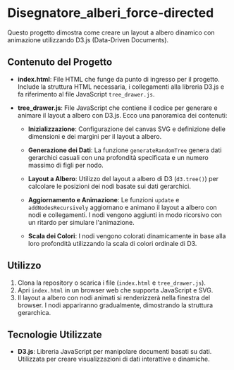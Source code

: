 # Disegnatore_alberi_force-directed

Questo progetto dimostra come creare un layout a albero dinamico con animazione utilizzando D3.js (Data-Driven Documents).

## Contenuto del Progetto

- **index.html**: File HTML che funge da punto di ingresso per il progetto. Include la struttura HTML necessaria, i collegamenti alla libreria D3.js e fa riferimento al file JavaScript `tree_drawer.js`.

- **tree_drawer.js**: File JavaScript che contiene il codice per generare e animare il layout a albero con D3.js. Ecco una panoramica dei contenuti:

  - **Inizializzazione**: Configurazione del canvas SVG e definizione delle dimensioni e dei margini per il layout a albero.

  - **Generazione dei Dati**: La funzione `generateRandomTree` genera dati gerarchici casuali con una profondità specificata e un numero massimo di figli per nodo.

  - **Layout a Albero**: Utilizzo del layout a albero di D3 (`d3.tree()`) per calcolare le posizioni dei nodi basate sui dati gerarchici.

  - **Aggiornamento e Animazione**: Le funzioni `update` e `addNodesRecursively` aggiornano e animano il layout a albero con nodi e collegamenti. I nodi vengono aggiunti in modo ricorsivo con un ritardo per simulare l'animazione.

  - **Scala dei Colori**: I nodi vengono colorati dinamicamente in base alla loro profondità utilizzando la scala di colori ordinale di D3.

## Utilizzo

1. Clona la repository o scarica i file (`index.html` e `tree_drawer.js`).
2. Apri `index.html` in un browser web che supporta JavaScript e SVG.
3. Il layout a albero con nodi animati si renderizzerà nella finestra del browser. I nodi appariranno gradualmente, dimostrando la struttura gerarchica.

## Tecnologie Utilizzate

- **D3.js**: Libreria JavaScript per manipolare documenti basati su dati. Utilizzata per creare visualizzazioni di dati interattive e dinamiche.




